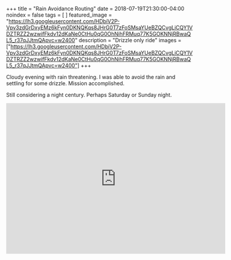 +++
title =  "Rain Avoidance Routing"
date = 2018-07-19T21:30:00-04:00
noindex = false
tags = [ ]
featured_image = "https://lh3.googleusercontent.com/HDbiV2P-Vpv3zdGrDxyEMz6kFyn0DKNQKqs8JHrG0T7zFoSMsaYUeBZQCvgLiCQY1VDZTRZZ2wzwifFkdv12dKaNe0CtHu0qG0OhNihFRMuq77K5GOKNNjRBwaQL5_r37qJJtmQApvc=w2400"
description = "Drizzle only ride"
images = ["https://lh3.googleusercontent.com/HDbiV2P-Vpv3zdGrDxyEMz6kFyn0DKNQKqs8JHrG0T7zFoSMsaYUeBZQCvgLiCQY1VDZTRZZ2wzwifFkdv12dKaNe0CtHu0qG0OhNihFRMuq77K5GOKNNjRBwaQL5_r37qJJtmQApvc=w2400"]
+++

Cloudy evening with rain threatening. I was able to avoid the rain and settling for some drizzle. Mission accomplished.

Still considering a night century. Perhaps Saturday or Sunday night.

<iframe height='405' width='590' frameborder='0' allowtransparency='true' scrolling='no' src='https://www.strava.com/activities/1714395035/embed/957f2ec2d5fc55c4bbf2f69e0c6cf4de02743858'></iframe>

